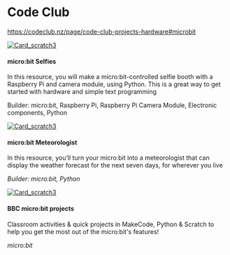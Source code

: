


# Code Club

https://codeclub.nz/page/code-club-projects-hardware#microbit

[![Card_scratch3](https://projects-static.raspberrypi.org/projects/microbit-selfies/b7909ddf7d4502d9572f612b01b2c99921c690f7/en/images/banner.png)](https://projects.raspberrypi.org/en/projects/microbit-selfies)

#### micro:bit Selfies

In this resource, you will make a micro:bit-controlled selfie booth with a Raspberry Pi and camera module, using Python. This is a great way to get started with hardware and simple text programming

Builder: micro:bit, Raspberry Pi, Raspberry Pi Camera Module, Electronic components, Python

[![Card_scratch3](https://projects-static.raspberrypi.org/projects/microbit-meteorologist/ff13cf9622742e74bc1498f2290a1af7aac179d4/en/images/banner.png)](https://projects.raspberrypi.org/en/projects/microbit-meteorologist)

#### micro:bit Meteorologist

In this resource, you’ll turn your micro:bit into a meteorologist that can display the weather forecast for the next seven days, for wherever you live

_Builder: micro:bit, Python_

[![Card_scratch3](https://cdn.sanity.io/images/ajwvhvgo/production/5e05cdc9de2f459e2d566d11c3b9155cd9f807bd-2248x1388.png?h=537&q=80&auto=format)](https://microbit.org/projects/)

#### BBC micro:bit projects

Classroom activities & quick projects in MakeCode, Python & Scratch to help you get the most out of the micro:bit's features!

_micro:bit_
